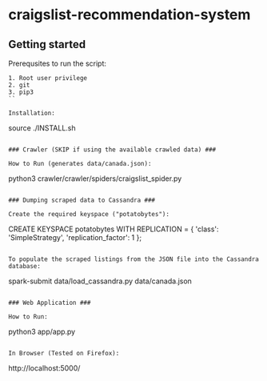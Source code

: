 # craigslist-recommendation-system #

## Getting started ##

Prerequsites to run the script:
```
1. Root user privilege
2. git
3. pip3
``

Installation:
```
source ./INSTALL.sh
```

### Crawler (SKIP if using the available crawled data) ###

How to Run (generates data/canada.json):

```
python3 crawler/crawler/spiders/craigslist_spider.py
```

### Dumping scraped data to Cassandra ###

Create the required keyspace ("potatobytes"):
```
CREATE KEYSPACE potatobytes WITH REPLICATION = {
'class': 'SimpleStrategy', 'replication_factor': 1 };
```

To populate the scraped listings from the JSON file into the Cassandra database:
```
spark-submit data/load_cassandra.py data/canada.json
```

### Web Application ###

How to Run:
```
python3 app/app.py
```

In Browser (Tested on Firefox):
```
http://localhost:5000/
```
